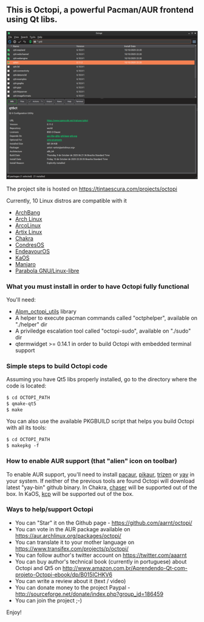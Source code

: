 ## This is Octopi, a powerful Pacman/AUR frontend using Qt libs.

![Main window](https://raw.githubusercontent.com/aarnt/octopi/master/octopi-mainwindow.png)

The project site is hosted on https://tintaescura.com/projects/octopi

Currently, 10 Linux distros are compatible with it

 * [ArchBang](http://archbang.org/)
 * [Arch Linux](https://www.archlinux.org/)
 * [ArcoLinux](https://arcolinux.info/)
 * [Artix Linux](https://artixlinux.org)
 * [Chakra](https://chakralinux.org/)
 * [CondresOS](https://condresos.codelinsoft.it/)
 * [EndeavourOS](https://endeavouros.com/)
 * [KaOS](https://kaosx.us/)
 * [Manjaro](https://manjaro.org/)
 * [Parabola GNU/Linux-libre](https://www.parabola.nu/)

### What you must install in order to have Octopi fully functional

You'll need:
 * [Alpm_octopi_utils](https://github.com/aarnt/alpm_octopi_utils/) library
 * A helper to execute pacman commands called "octphelper", available on "./helper" dir
 * A priviledge escalation tool called "octopi-sudo", available on "./sudo" dir
 * qtermwidget >= 0.14.1 in order to build Octopi with embedded terminal support
 
### Simple steps to build Octopi code

Assuming you have Qt5 libs properly installed, go to the directory where the code is located:

```
$ cd OCTOPI_PATH
$ qmake-qt5
$ make
```

You can also use the available PKGBUILD script that helps you build Octopi with all its tools:

```
$ cd OCTOPI_PATH
$ makepkg -f
```

### How to enable AUR support (that "alien" icon on toolbar)

To enable AUR support, you'll need to install [pacaur](https://github.com/rmarquis/pacaur), 
[pikaur](https://github.com/actionless/pikaur), [trizen](https://github.com/trizen/trizen) or 
[yay](https://github.com/Jguer/yay) in your system. 
If neither of the previous tools are found Octopi will download latest "yay-bin" github binary.
In Chakra, [chaser](https://github.com/ccr-tools/chaser) will be supported out of the box.
In KaOS, [kcp](https://github.com/bvaudour/kcp) will be supported out of the box.

### Ways to help/support Octopi

 * You can "Star" it on the Github page - https://github.com/aarnt/octopi/
 * You can vote in the AUR package available on https://aur.archlinux.org/packages/octopi/
 * You can translate it to your mother language on https://www.transifex.com/projects/p/octopi/
 * You can follow author's twitter account on https://twitter.com/aaarnt
 * You can buy author's technical book (currently in portuguese) about Octopi and Qt5 on 
http://www.amazon.com.br/Aprendendo-Qt-com-projeto-Octopi-ebook/dp/B015ICHKV6
 * You can write a review about it (text / video)
 * You can donate money to the project Paypal - http://sourceforge.net/donate/index.php?group_id=186459
 * You can join the project ;-)


Enjoy!
